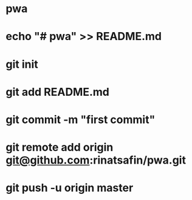 # pwa
# echo "# pwa" >> README.md
# git init
# git add README.md
# git commit -m "first commit"
# git remote add origin git@github.com:rinatsafin/pwa.git
# git push -u origin master
 
